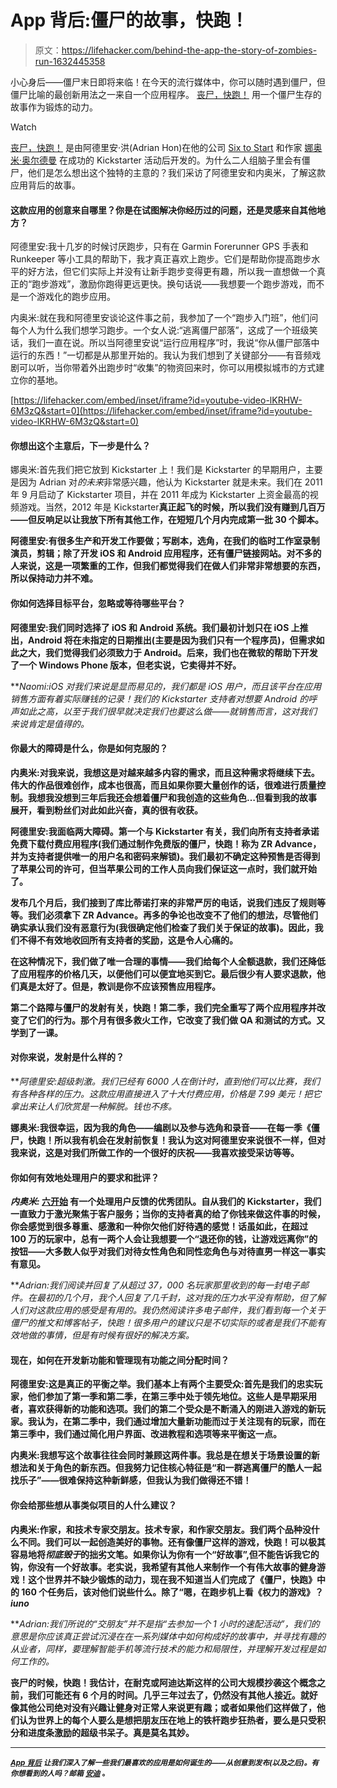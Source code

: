 # App 背后:僵尸的故事，快跑！

> 原文：<https://lifehacker.com/behind-the-app-the-story-of-zombies-run-1632445358>

小心身后——僵尸末日即将来临！在今天的流行媒体中，你可以随时遇到僵尸，但僵尸比喻的最创新用法之一来自一个应用程序。 [丧尸，快跑！](https://www.zombiesrungame.com/) 用一个僵尸生存的故事作为锻炼的动力。

Watch

[丧尸，快跑！](https://lifehacker.com/zombies-run-3-overhauls-the-look-adds-new-stories-a-1563792090) 是由阿德里安·洪(Adrian Hon)在他的公司 [Six to Start](http://www.sixtostart.com/) 和作家 [娜奥米·奥尔德曼](http://www.naomialderman.com/) 在成功的 Kickstarter 活动后开发的。为什么二人组脑子里会有僵尸，他们是怎么想出这个独特的主意的？我们采访了阿德里安和内奥米，了解这款应用背后的故事。

#### 这款应用的创意来自哪里？你是在试图解决你经历过的问题，还是灵感来自其他地方？

阿德里安:我十几岁的时候讨厌跑步，只有在 Garmin Forerunner GPS 手表和 Runkeeper 等小工具的帮助下，我才真正喜欢上跑步。它们是帮助你提高跑步水平的好方法，但它们实际上并没有让新手跑步变得更有趣，所以我一直想做一个真正的“跑步游戏”，激励你跑得更远更快。换句话说——我想要一个跑步游戏，而不是一个游戏化的跑步应用。

内奥米:就在我和阿德里安谈论这件事之前，我参加了一个“跑步入门班”，他们问每个人为什么我们想学习跑步。一个女人说:“逃离僵尸部落”，这成了一个班级笑话，我们一直在说。所以当阿德里安说“运行应用程序”时，我说“你从僵尸部落中运行的东西！”一切都是从那里开始的。我认为我们想到了关键部分——有音频戏剧可以听，当你带着外出跑步时“收集”的物资回来时，你可以用模拟城市的方式建立你的基地。

 [https://lifehacker.com/embed/inset/iframe?id=youtube-video-lKRHW-6M3zQ&start=0](https://lifehacker.com/embed/inset/iframe?id=youtube-video-lKRHW-6M3zQ&start=0) 

#### 你想出这个主意后，下一步是什么？

娜奥米:首先我们把它放到 Kickstarter 上！我们是 Kickstarter 的早期用户，主要是因为 Adrian 对*的未来*非常感兴趣，他认为 Kickstarter 就是未来。我们在 2011 年 9 月启动了 Kickstarter 项目，并在 2011 年成为 Kickstarter 上资金最高的视频游戏。当然，2012 年是 Kickstarter**真正起飞的时候，所以我们没有赚到几百万——但反响足以让我放下所有其他工作，在短短几个月内完成第一批 30 个脚本。**

**阿德里安:有很多生产和开发工作要做；写剧本，选角，在我们的临时工作室录制演员，剪辑；除了开发 iOS 和 Android 应用程序，还有僵尸链接网站。对不多的人来说，这是一项繁重的工作，但我们都觉得我们在做人们非常非常想要的东西，所以保持动力并不难。**

#### **你如何选择目标平台，忽略或等待哪些平台？**

**阿德里安:我们同时选择了 iOS 和 Android 系统。我们最初计划只在 iOS 上推出，Android 将在未指定的日期推出(主要是因为我们只有一个程序员)，但需求如此之大，我们觉得我们必须致力于 Android。后来，我们也在微软的帮助下开发了一个 Windows Phone 版本，但老实说，它卖得并不好。**

***Naomi:*iOS 对我们来说是显而易见的，我们都是 iOS 用户，而且该平台在应用销售方面有着实际赚钱的记录！我们的 Kickstarter 支持者对想要 Android 的呼声如此之高，以至于我们很早就决定我们也要这么做——就销售而言，这对我们来说肯定是值得的。**

#### **你最大的障碍是什么，你是如何克服的？**

**内奥米:对我来说，我想这是对越来越多内容的需求，而且这种需求将继续下去。伟大的作品很难创作，成本也很高，而且如果你要大量创作的话，很难进行质量控制。我想我没想到三年后我还会想着僵尸和我创造的这些角色…但看到我的故事展开，看到粉丝们对此如此兴奋，真的很有收获。**

**阿德里安:我面临两大障碍。第一个与 Kickstarter 有关，我们向所有支持者承诺免费下载付费应用程序(我们通过制作免费版的僵尸，快跑！称为 ZR Advance，并为支持者提供唯一的用户名和密码来解锁)。我们最初不确定这种预售是否得到了苹果公司的许可，但当苹果公司的工作人员向我们保证这一点时，我们就开始了。**

**发布几个月后，我们接到了库比蒂诺打来的非常严厉的电话，说我们违反了规则等等。我们必须拿下 ZR Advance。再多的争论也改变不了他们的想法，尽管他们确实承认我们没有恶意行为(我很确定他们检查了我们关于保证的故事)。因此，我们不得不有效地收回所有支持者的奖励，这是令人心痛的。**

**在这种情况下，我们做了唯一合理的事情——我们给每个人全额退款，我们还降低了应用程序的价格几天，以便他们可以便宜地买到它。最后很少有人要求退款，他们真是太好了。但是，教训是你不应该预售应用程序。**

**第二个路障与僵尸的发射有关，快跑！第二季，我们完全重写了两个应用程序并改变了它们的行为。那个月有很多救火工作，它改变了我们做 QA 和测试的方式。又学到了一课。**

#### **对你来说，发射是什么样的？**

***阿德里安:*超级刺激。我们已经有 6000 人在倒计时，直到他们可以比赛，我们有各种各样的压力。这款应用直接进入了十大付费应用，价格是 7.99 美元！把它拿出来让人们欣赏是一种解脱。钱也不疼。**

**娜奥米:我很幸运，因为我的角色——编剧以及参与选角和录音——在每一季《僵尸，快跑！所以我有机会在发射前恢复！我认为这对阿德里安来说很不一样，但对我来说，这是对我们所做工作的一个很好的庆祝——我喜欢接受采访等等。**

#### **你如何有效地处理用户的要求和批评？**

***内奥米:* [六开始](http://www.sixtostart.com/) 有一个处理用户反馈的优秀团队。自从我们的 Kickstarter，我们一直致力于激光聚焦于客户服务；当你的支持者真的给了你钱来做这件事的时候，你会感觉到很多尊重、感激和一种你欠他们好待遇的感觉！话虽如此，在超过 100 万的玩家中，总有一两个人会让我想要一个“退还你的钱，让游戏远离你”的按钮——大多数人似乎对我们对待女性角色和同性恋角色与对待直男一样这一事实有意见。**

***Adrian:*我们阅读并回复了从超过 37，000 名玩家那里收到的每一封电子邮件。在最初的几个月，我个人回复了几千封，这对我的压力水平没有帮助，但了解人们对这款应用的感受是有用的。我仍然阅读许多电子邮件，我们看到每一个关于僵尸的推文和博客帖子，快跑！很多用户的建议只是不切实际的或者是我们不能有效地做的事情，但是有时候有很好的解决方案。**

#### **现在，如何在开发新功能和管理现有功能之间分配时间？**

**阿德里安:这是真正的平衡之举。我们基本上有两个主要受众:首先是我们的忠实玩家，他们参加了第一季和第二季，在第三季中处于领先地位。这些人是早期采用者，喜欢获得新的功能和选项。我们的第二个受众是不断涌入的刚进入游戏的新玩家。我认为，在第二季中，我们通过增加大量新功能而过于关注现有的玩家，而在第三季中，我们通过简化用户界面、改进教程和选项等来平衡这一点。**

**内奥米:我想写这个故事往往会同时兼顾这两件事。我总是在想关于场景设置的新想法和关于角色的新东西。但我努力记住核心特征是“和一群逃离僵尸的酷人一起找乐子”——很难保持这种新鲜感，但我认为我们做得还不错！**

#### **你会给那些想从事类似项目的人什么建议？**

**内奥米:作家，和技术专家交朋友。技术专家，和作家交朋友。我们两个品种没什么不同。我们可以一起创造美好的事物。还有像僵尸这样的游戏，快跑！可以极其容易地将*彻底毁于*的拙劣文笔。如果你认为你有一个“好故事”,但不能告诉我它的钩，你没有一个好故事。老实说，我希望有其他人来制作一个有伟大故事的健身游戏！这个世界并不缺少锻炼的动力，现在我不知道当人们完成了《僵尸，快跑》中的 160 个任务后，该对他们说些什么。除了“嗯，在跑步机上看《权力的游戏》？*iuno***

***Adrian:*我们所说的“交朋友”并不是指“去参加一个 1 小时的速配活动”，我们的意思是你应该真正尝试沉浸在在一系列媒体中如何构成好的故事中，并寻找有趣的从业者，同样，要理解智能手机等流行技术的能力和局限性，并理解开发过程是如何工作的。**

**丧尸的时候，快跑！我估计，在耐克或阿迪达斯这样的公司大规模抄袭这个概念之前，我们可能还有 6 个月的时间。几乎三年过去了，仍然没有其他人接近。就好像其他公司绝对没有兴趣让健身对正常人来说更有趣；或者如果他们这样做了，他们认为世界上的每个人要么是想把朋友压在地上的铁杆跑步狂热者，要么是只受积分和进度条激励的超级书呆子。真是莫名其妙。**

* * *

**<small></small>*[<small>*App 背后*</small>](http://lifehacker.com/behindtheapp) <small>*让我们深入了解一些我们最喜欢的应用是如何诞生的——从创意到发布(以及之后)。有你想看到的人吗？邮箱*</small> [<small>*安迪*</small>](mailto:andy@lifehacker.com) <small>*。*</small>***